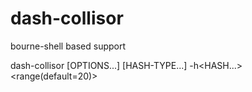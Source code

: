 # dash-collisor

bourne-shell based support

dash-collisor [OPTIONS...] [HASH-TYPE...] -h<HASH...> <range(default=20)>
